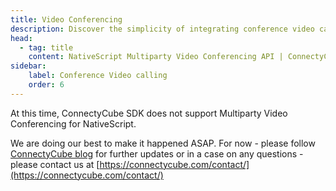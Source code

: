 ```yaml
---
title: Video Conferencing
description: Discover the simplicity of integrating conference video calling into your NativeScript app with our easy-to-use API. Empower users to connect from anywhere.
head:
  - tag: title
    content: NativeScript Multiparty Video Conferencing API | ConnectyCube
sidebar: 
    label: Conference Video calling
    order: 6
---
```


At this time, ConnectyCube SDK does not support Multiparty Video Conferencing for NativeScript.

We are doing our best to make it happened ASAP. For now - please follow [ConnectyCube blog](https://connectycube.com/blog/) for further updates or in a case on any questions - please contact us at [https://connectycube.com/contact/](https://connectycube.com/contact/)   
